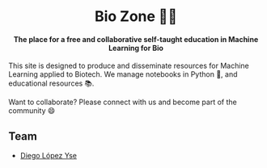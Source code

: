 <h1 align="center">Bio Zone 🧬🤖</h1> 

<h4 align="center">The place for a free and collaborative self-taught education in Machine Learning for Bio</h4>

<p

This site is designed to produce and disseminate resources for Machine Learning applied to Biotech. We manage notebooks in Python 🐍, and educational resources 📚. 

Want to collaborate? Please connect with us and become part of the community 😄

## Team
- [Diego López Yse](https://github.com/dlopezyse)
   
</p>
